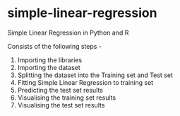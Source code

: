 # simple-linear-regression
Simple Linear Regression in Python and R

Consists of the following steps - 
1. Importing the libraries
2. Importing the dataset
3. Splitting the dataset into the Training set and Test set
4. Fitting Simple Linear Regression to training set
5. Predicting the test set results
6. Visualising the training set results
7. Visualising the test set results
